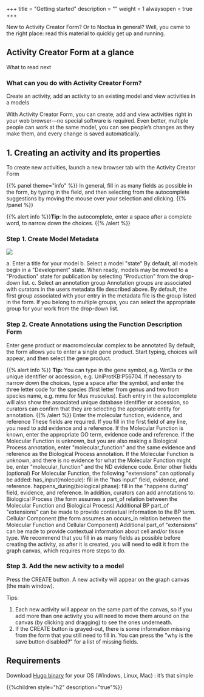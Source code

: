 +++
title = "Getting started"
description = ""
weight = 1
alwaysopen = true
+++

New to Activity Creator Form? Or to Noctua in general? Well, you came to the right place: read this material to quickly get up and running.

## Activity Creator Form at a glance
What to read next

### What can you do with Activity Creator Form?
Create an activity, add an activity to an existing model and view activities in a models

With Activity Creator Form, you can create, add and view activities right in your web browser—no special software is required. Even better, multiple people can work at the same model, you can see people’s changes as they make them, and every change is saved automatically.
## 1. Creating an activity and its properties
To create new activities, launch a new browser tab with the Activity Creator Form

{{% panel theme="info" %}} In general, fill in as many fields as possible in the form, by typing in the field, and then selecting from the autocomplete suggestions by moving the mouse over your selection and clicking.
{{% /panel %}}

{{% alert info %}}**Tip**: In the autocomplete, enter a space after a complete word, to narrow down the choices.
{{% /alert %}}

### Step 1. Create Model Metadata

![](../images/create-model.png?classes=border,shadow)

a.	Enter a title for your model
b.	Select a model "state"
By default, all models begin in a "Development" state.
When ready, models may be moved to a "Production" state for publication by selecting "Production" from the drop-down list.
c.	Select an annotation group
Annotation groups are associated with curators in the users metadata file described above.
By default, the first group associated with your entry in the metadata file is the group listed in the form.
If you belong to multiple groups, you can select the appropriate group for your work from the drop-down list.

### Step 2. Create Annotations using the Function Description Form
Enter gene product or macromolecular complex to be annotated
By default, the form allows you to enter a single gene product. Start typing, choices will appear, and then select the gene product.

{{% alert info %}}
**Tip:** You can type in the gene symbol, e.g. Wnt3a or the unique identifier or accession, e.g. UniProtKB:P56704. If necessary to narrow down the choices, type a space after the symbol, and enter the three letter code for the species (first letter from genus and two from species name, e.g. mmu for Mus musculus).  Each entry in the autocomplete will also show the associated unique database identifier or accession, so curators can confirm that they are selecting the appropriate entity for annotation.
{{% /alert %}}
 Enter the molecular function, evidence, and reference
These fields are required. If you fill in the first field of any line, you need to add evidence and a reference.
If the Molecular Function is known, enter the appropriate GO term, evidence code and reference.
If the Molecular Function is unknown, but you are also making a Biological Process annotation, enter "molecular_function" and the same evidence and reference as the Biological Process annotation.
If the Molecular Function is unknown, and there is no evidence for what the Molecular Function might be, enter "molecular_function" and the ND evidence code.
Enter other fields (optional)
For Molecular Function, the following "extensions" can optionally be added:
has_input(molecule): fill in the "has input" field, evidence, and reference.
happens_during(biological phase): fill in the "happens during" field, evidence, and reference.
In addition, curators can add annotations to:
Biological Process (the form assumes a part_of relation between the Molecular Function and Biological Process)
Additional BP part_of "extensions" can be made to provide contextual information to the BP term.
Cellular Component (the form assumes an occurs_in relation between the Molecular Function and Cellular Component)
Additional part_of "extensions" can be made to provide contextual information about cell and/or tissue type.
We recommend that you fill in as many fields as possible before creating the activity, as after it is created, you will need to edit it from the graph canvas, which requires more steps to do.
### Step 3. Add the new activity to a model
Press the CREATE button. A new activity will appear on the graph canvas (the main window).

Tips:
1. Each new activity will appear on the same part of the canvas, so if you add more than one activity you will need to move them around on the canvas (by clicking and dragging) to see the ones underneath.
2. If the CREATE button is grayed-out, there is some information missing from the form that you still need to fill in.  You can press the "why is the save button disabled?" for a list of missing fields.



## Requirements

Download [Hugo binary](https://gohugo.io/overview/installing/) for your OS (Windows, Linux, Mac) : it’s that simple

{{%children style="h2" description="true"%}}
